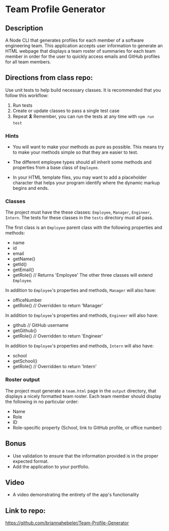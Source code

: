 # Team Profile Generator

## Description

A Node CLI that generates profiles for each member of a software engineering team. This application accepts user information to generate an HTML webpage that displays a team roster of summaries for each team member in order for the user to quickly access emails and GitHub profiles for all team members.

## Directions from class repo:

Use unit tests to help build necessary classes. 
It is recommended that you follow this workflow:
1. Run tests
2. Create or update classes to pass a single test case
3. Repeat
🎗 Remember, you can run the tests at any time with `npm run test`

### Hints

* You will want to make your methods as pure as possible. This means try to make your methods simple so that they are easier to test.

* The different employee types should all inherit some methods and properties from a base class of `Employee`.

* In your HTML template files, you may want to add a placeholder character that helps your program identify where the dynamic markup begins and ends.

### Classes
The project must have the these classes: `Employee`, `Manager`, `Engineer`,
`Intern`. The tests for these classes in the `tests` directory must all pass.

The first class is an `Employee` parent class with the following properties and
methods:
  * name
  * id
  * email
  * getName()
  * getId()
  * getEmail()
  * getRole() // Returns 'Employee'
The other three classes will extend `Employee`. 

In addition to `Employee`'s properties and methods, `Manager` will also have:
  * officeNumber
  * getRole() // Overridden to return 'Manager'

In addition to `Employee`'s properties and methods, `Engineer` will also have:
  * github  // GitHub username
  * getGithub()
  * getRole() // Overridden to return 'Engineer'

In addition to `Employee`'s properties and methods, `Intern` will also have:
  * school 
  * getSchool()
  * getRole() // Overridden to return 'Intern'

### Roster output
The project must generate a `team.html` page in the `output` directory, that displays a nicely formatted team roster. Each team member should display the following in no particular order:
  * Name
  * Role
  * ID
  * Role-specific property (School, link to GitHub profile, or office number)

## Bonus
* Use validation to ensure that the information provided is in the proper expected format.
* Add the application to your portfolio.

## Video
* A video demonstrating the entirety of the app's functionality

## Link to repo:
https://github.com/briannahebeler/Team-Profile-Generator